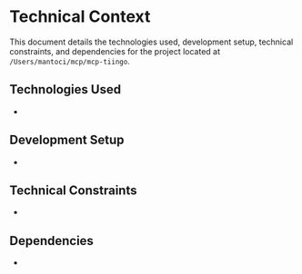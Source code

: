 # Technical Context

This document details the technologies used, development setup, technical constraints, and dependencies for the project located at `/Users/mantoci/mcp/mcp-tiingo`.

## Technologies Used

-

## Development Setup

-

## Technical Constraints

-

## Dependencies

-

